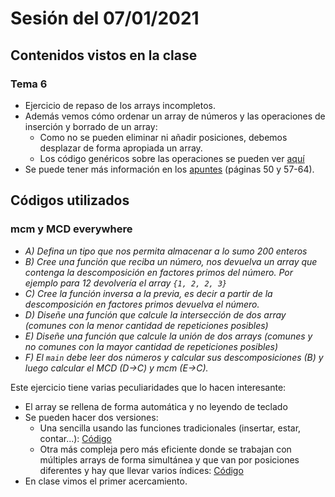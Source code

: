 # Sesión del 07/01/2021

## Contenidos vistos en la clase

### Tema 6
* Ejercicio de repaso de los arrays incompletos.
* Además vemos cómo ordenar un array de números y las operaciones de inserción y borrado de un array:
  * Como no se pueden eliminar ni añadir posiciones, debemos desplazar de forma apropiada un array.
  * Los código genéricos sobre las operaciones se pueden ver [aquí](../operaciones.md)
* Se puede tener más información en los [apuntes](https://eii.cv.uma.es/pluginfile.php/233727/mod_resource/content/2/Tema%206.pdf) (páginas 50 y 57-64).
  
## Códigos utilizados

### mcm y MCD everywhere
* *A) Defina un tipo que nos permita almacenar a lo sumo 200 enteros*
* *B) Cree una función que reciba un número, nos devuelva un array que contenga la descomposición en factores primos del número. Por ejemplo para 12 devolvería el array `{1, 2, 2, 3}`*
* *C) Cree la función inversa a la previa, es decir a partir de la descomposición en factores primos devuelva el número.*
* *D) Diseñe una función que calcule la intersección de dos array (comunes con la menor cantidad de repeticiones posibles)*
* *E) Diseñe una función que calcule la unión de dos arrays (comunes y no comunes con la mayor cantidad de repeticiones posibles)*
* *F) El `main` debe leer dos números y calcular sus descomposiciones (B) y luego calcular el MCD (D->C) y mcm (E->C).*

Este ejercicio tiene varias peculiaridades que lo hacen interesante:

* El array se rellena de forma automática y no leyendo de teclado
* Se pueden hacer dos versiones:
  * Una sencilla usando las funciones tradicionales (insertar, estar, contar...): [Código](sesion07.01.21/mcmymcd_v2.cpp)
  * Otra más compleja pero más eficiente donde se trabajan con múltiples arrays de forma simultánea y que van por posiciones diferentes y hay que llevar varios índices: [Código](sesion07.01.21/mcmymcd.cpp)
* En clase vimos el primer acercamiento.
